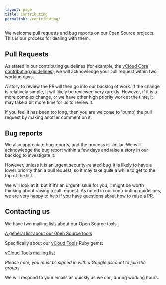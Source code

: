 ```yaml
---
layout: page
title: Contributing
permalink: /contributing/
---
```


We welcome pull requests and bug reports on our Open Source projects. This is our process for dealing with them.

## Pull Requests

As stated in our contributing guidelines (for example, the [vCloud Core contributing guidelines](https://github.com/gds-operations/vcloud-core/blob/master/CONTRIBUTING.md)), we will acknowledge your pull request within two working days.

A story to review the PR will then go into our backlog of work. If the change is relatively simple, it will likely be reviewed very quickly. However, if it is a more complex change, or we have other high priority work at the time, it may take a bit more time for us to review it.

If you feel it has been too long, then you are welcome to 'bump' the pull request by making another comment on it.

## Bug reports

We also appreciate bug reports, and the process is similar. We will acknowledge the bug report within a few days and raise a story in our backlog to investigate it.

However, unless it is an urgent security-related bug, it is likely to have a lower priority than a pull request, so it may take quite a while to get to the top of the list.

We will look at it, but if it's an urgent issue for you, it might be worth thinking about raising a pull request. As noted in our contributing guidelines, we are very happy to help if you have questions about how to raise a PR.

## Contacting us

We have two mailing lists about our Open Source tools.

[A general list about our Open Source tools](https://groups.google.com/a/digital.cabinet-office.gov.uk/forum/?hl=en-GB#!forum/gds-operations-open-source)

Specifically about our [vCloud Tools](http://gds-operations.github.io/vcloud-tools/) Ruby gems:

[vCloud Tools mailing list](https://groups.google.com/a/digital.cabinet-office.gov.uk/forum/#!forum/vcloud-tools)

_Please note, you must be signed in with a Google account to join the groups._

We will respond to your emails as quickly as we can, during working hours.
